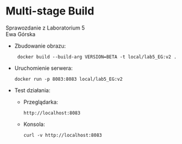 # Multi-stage Build
Sprawozdanie z Laboratorium 5  
Ewa Górska

- Zbudowanie obrazu:
  
  ```
   docker build --build-arg VERSION=BETA -t local/lab5_EG:v2 .
  ```
- Uruchomienie serwera:
  
  ```
  docker run -p 8083:8083 local/lab5_EG:v2
  ```
- Test działania:
  - Przeglądarka:
    
    ```
    http://localhost:8083
    ```
  - Konsola:
    
    ```
    curl -v http://localhost:8083
    ```
